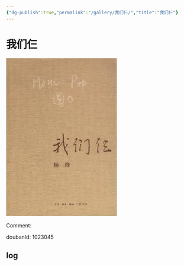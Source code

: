 ```yaml
---
{"dg-publish":true,"permalink":"/gallery/我们仨/","title":"我们仨"}
---
```



# 我们仨

![image](https://raw.githubusercontent.com/hiraethecho/picx-images-hosting/master/picgo/20250529165357.webp)

Comment: 



doubanId: 1023045

## log

